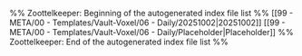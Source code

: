 %% Zoottelkeeper: Beginning of the autogenerated index file list  %%
 [[99 - META/00 - Templates/Vault-Voxel/06 - Daily/20251002|20251002]]
 [[99 - META/00 - Templates/Vault-Voxel/06 - Daily/Placeholder|Placeholder]]
%% Zoottelkeeper: End of the autogenerated index file list  %%
